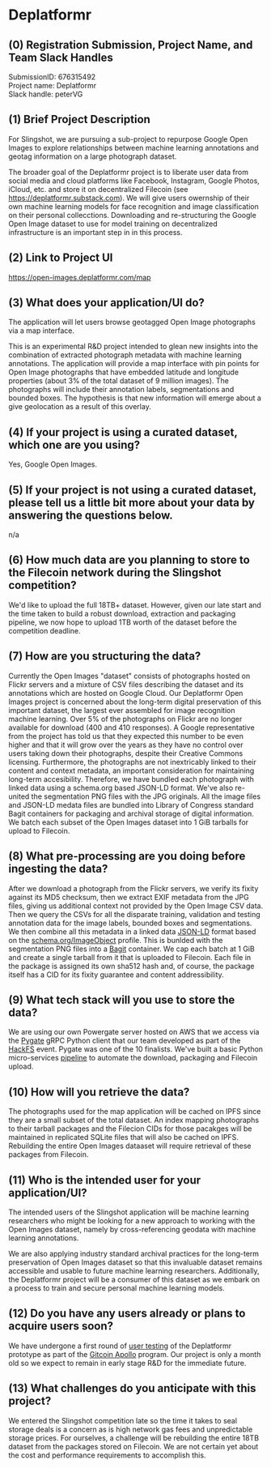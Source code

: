 # Deplatformr

## (0) Registration Submission, Project Name, and Team Slack Handles

SubmissionID: 676315492  
Project name: Deplatformr  
Slack handle: peterVG   

## (1) Brief Project Description

For Slingshot, we are pursuing a sub-project to repurpose Google Open Images to explore relationships between machine learning annotations and geotag information on a large photograph dataset.

The broader goal of the Deplatformr project is to liberate user data from social media and cloud platforms like Facebook, Instagram, Google Photos, iCloud, etc. and store it on decentralized Filecoin (see https://deplatformr.substack.com). We will give users owernship of their own machine learning models for face recognition and image classification on their personal collecctions. Downloading and re-structuring the Google Open Image dataset to use for model training on decentralized infrastructure is an important step in in this process.

## (2) Link to Project UI

https://open-images.deplatformr.com/map

## (3) What does your application/UI do?

The application will let users browse geotagged Open Image photographs via a map interface.

This is an experimental R&D project intended to glean new insights into the combination of extracted photograph metadata with machine learning annotations. The application will provide a map interface with pin points for Open Image photographs that have embedded latitude and longitude properties (about 3% of the total dataset of 9 million images). The photographs will include their annotation labels, segmentations and bounded boxes. The hypothesis is that new information will emerge about a give geolocation as a result of this overlay.

## (4) If your project is using a curated dataset, which one are you using?

Yes, Google Open Images.

## (5) If your project is not using a curated dataset, please tell us a little bit more about your data by answering the questions below.

n/a

## (6) How much data are you planning to store to the Filecoin network during the Slingshot competition?

We'd like to upload the full 18TB+ dataset. However, given our late start and the time taken to build a robust download, extraction and packaging pipeline, we now hope to upload 1TB worth of the dataset before the competition deadline.

## (7) How are you structuring the data?

Currently the Open Images "dataset" consists of photographs hosted on Flickr servers and a mixture of CSV files describing the dataset and its annotations which are hosted on Google Cloud. Our Deplatformr Open Images project is concerned about the long-term digital preservation of this important dataset, the largest ever assembled for image recognition machine learning. Over 5% of the photographs on Flickr are no longer available for download (400 and 410 responses). A Google representative from the project has told us that they expected this number to be even higher and that it will grow over the years as they have no control over users taking down their photographs, despite their Creative Commons licensing. Furthermore, the photographs are not inextricably linked to their content and context metadata, an important consideration for maintaining long-term accesibility. Therefore, we have bundled each photograph with linked data using a schema.org based JSON-LD format. We've also re-united the segmentation PNG files with the JPG originals. All the image files and JSON-LD medata files are bundled into Library of Congress standard Bagit containers for packaging and archival storage of digital information. We batch each subset of the Open Images dataset into 1 GiB tarballs for upload to Filecoin.

## (8) What pre-processing are you doing before ingesting the data?

After we download a photograph from the Flickr servers, we verify its fixity against its MD5 checksum, then we extract EXIF metadata from the JPG files, giving us additional context not provided by the Open Image CSV data. Then we query the CSVs for all the disparate training, validation and testing annotation data for the image labels, bounded boxes and segmentations. We then combine all this metadata in a linked data [JSON-LD](https://json-ld.org/) format based on the [schema.org/ImageObject](https://schema.org/ImageObject) profile. This is bunlded with the segmentation PNG files into a [Bagit](https://schema.org/ImageObject) container. We cap each batch at 1 GiB and create a single tarball from it that is uploaded to Filecoin. Each file in the package is assigned its own sha512 hash and, of course, the package itself has a CID for its fixity guarantee and content addressibility.

## (9)  What tech stack will you use to store the data?

We are using our own Powergate server hosted on AWS that we access via the [Pygate](https://github.com/pygate/pygate-gRPC) gRPC Python client that our team developed as part of the [HackFS](https://hackfs.com/) event. Pygate was one of the 10 finalists. We've built a basic Python micro-services [pipeline](https://github.com/deplatformr/open-images) to automate the download, packaging and Filecoin upload. 

## (10) How will you retrieve the data?

The photographs used for the map application will be cached on IPFS since they are a small subset of the total dataset. An index mapping photographs to their tarball packages and the Filecion CIDs for those pacakges will be maintained in replicated SQLite files that will also be cached on IPFS. Rebuilding the entire Open Images dataaset will require retrieval of these packages from Filecoin. 

## (11) Who is the intended user for your application/UI?

The intended users of the Slingshot application will be machine learning researchers who might be looking for a new approach to working with the Open Images dataset, namely by cross-referencing geodata with machine learning annotations. 

We are also applying industry standard archival practices for the long-term preservation of Open Images dataset so that this invaluable dataset remains accessible and usable to future machine learning researchers. Additionally, the Deplatformr project will be a consumer of this dataset as we embark on a process to train and secure personal machine learning models. 

## (12) Do you have any users already or plans to acquire users soon?

We have undergone a first round of [user testing](https://deplatformr.substack.com/p/help-us-test-our-prototype) of the Deplatformr prototype as part of the [Gitcoin Apollo](https://gitcoin.co/hackathon/filecoin/) program. Our project is only a month old so we expect to remain in early stage R&D for the immediate future.

## (13) What challenges do you anticipate with this project?

We entered the Slingshot competition late so the time it takes to seal storage deals is a concern as is high network gas fees and unpredictable storage prices. For ourselves, a challenge will be rebuilding the entire 18TB dataset from the packages stored on Filecoin. We are not certain yet about the cost and performance requirements to accomplish this. 
